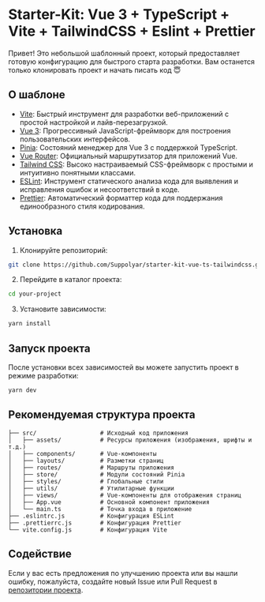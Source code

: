 # Starter-Kit: Vue 3 + TypeScript + Vite + TailwindCSS + Eslint + Prettier
Привет! Это небольшой шаблонный проект, который предоставляет готовую конфигурацию для быстрого старта разработки. Вам останется только клонировать проект и начать писать код 😇

## О шаблоне

- [Vite](https://vitejs.dev/): Быстрый инструмент для разработки веб-приложений с простой настройкой и лайв-перезагрузкой.
- [Vue 3](https://v3.vuejs.org/): Прогрессивный JavaScript-фреймворк для построения пользовательских интерфейсов.
- [Pinia](https://pinia.esm.dev/): Состояний менеджер для Vue 3 с поддержкой TypeScript.
- [Vue Router](https://router.vuejs.org/): Официальный маршрутизатор для приложений Vue.
- [Tailwind CSS](https://tailwindcss.com/): Высоко настраиваемый CSS-фреймворк с простыми и интуитивно понятными классами.
- [ESLint](https://eslint.org/): Инструмент статического анализа кода для выявления и исправления ошибок и несоответствий в коде.
- [Prettier](https://prettier.io/): Автоматический форматтер кода для поддержания единообразного стиля кодирования.

## Установка

1. Клонируйте репозиторий:

```bash
git clone https://github.com/Suppolyar/starter-kit-vue-ts-tailwindcss.git
```

2. Перейдите в каталог проекта:

```bash
cd your-project
```

3. Установите зависимости:

```bash
yarn install
```

## Запуск проекта

После установки всех зависимостей вы можете запустить проект в режиме разработки:

```bash
yarn dev
```


## Рекомендуемая структура проекта

```
├── src/                  # Исходный код приложения
│   ├── assets/           # Ресурсы приложения (изображения, шрифты и т.д.)
│   ├── components/       # Vue-компоненты
│   ├── layouts/          # Разметки страниц
│   ├── routes/           # Маршруты приложения
│   ├── store/            # Модули состояний Pinia
│   ├── styles/           # Глобальные стили
│   ├── utils/            # Утилитарные функции
│   ├── views/            # Vue-компоненты для отображения страниц
│   ├── App.vue           # Основной компонент приложения
│   └── main.ts           # Точка входа в приложение
├── .eslintrc.js          # Конфигурация ESLint
├── .prettierrc.js        # Конфигурация Prettier
└── vite.config.js        # Конфигурация Vite
```

## Содействие

Если у вас есть предложения по улучшению проекта или вы нашли ошибку, пожалуйста, создайте новый Issue или Pull Request в [репозитории проекта](https://github.com/Suppolyar/my-work-template).
